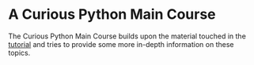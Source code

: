 # A Curious Python Main Course

The Curious Python Main Course builds upon the material touched in the
[tutorial](../tutorial.md) and tries to provide some more in-depth information
on these topics.

